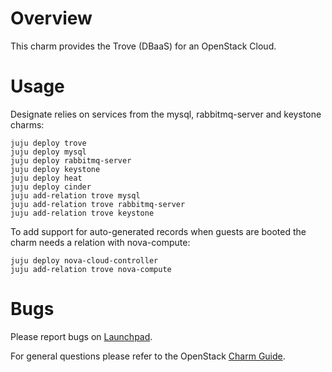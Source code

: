 # Overview

This charm provides the Trove (DBaaS) for an OpenStack Cloud.


# Usage

Designate relies on services from the mysql, rabbitmq-server and keystone
charms:

    juju deploy trove
    juju deploy mysql
    juju deploy rabbitmq-server
    juju deploy keystone
    juju deploy heat
    juju deploy cinder
    juju add-relation trove mysql
    juju add-relation trove rabbitmq-server
    juju add-relation trove keystone

To add support for auto-generated records when guests are booted the charm 
needs a relation with nova-compute:

    juju deploy nova-cloud-controller
    juju add-relation trove nova-compute

# Bugs

Please report bugs on [Launchpad](https://bugs.launchpad.net/charm-designate/+filebug).

For general questions please refer to the OpenStack [Charm Guide](http://docs.openstack.org/developer/charm-guide/).
